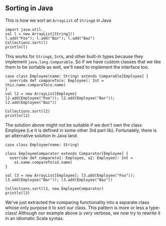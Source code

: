 ## Sorting in Java

This is how we sort an `ArrayList` of `String`s in Java
```tut:book
import java.util._
val l = new ArrayList[String]()
l.add("Foo"); l.add("Bar"); l.add("Baz")
Collections.sort(l)
println(l)
```
This works for `String`s, `Int`s, and other built-in types because they implement `java.lang.Comparable`. So if we have custom classes that we like them to be sortable as well, we'll need to implement the interface too.
```tut:book
case class Employee(name: String) extends Comparable[Employee] {
  override def compareTo(o: Employee): Int = this.name.compareTo(o.name)
}
val l2 = new ArrayList[Employee]
l2.add(Employee("Foo")); l2.add(Employee("Bar")); l2.add(Employee("Baz"))

Collections.sort(l2)
println(l2)
```

The solution above might not be suitable if we don't own the class Employee (i.e it is defined in some other 3rd part lib). Fortunately, there is an alternative solution in Java land.
```tut:book
case class Employee(name: String)

class EmployeeComparator extends Comparator[Employee] {
  override def compare(o1: Employee, o2: Employee): Int =
    o1.name.compareTo(o2.name)
}

val l3 = new ArrayList[Employee]; l3.add(Employee("Foo")); l3.add(Employee("Bar")); l3.add(Employee("Baz"))

Collections.sort(l3, new EmployeeComparator)
println(l3)
```
We've just extracted the comparing functionality into a separate class whose only purpose it to sort our class.
This pattern is more or less a type-class! Although our example above is very verbose, we now try to rewrite it in an idiomatic Scala syntax.
